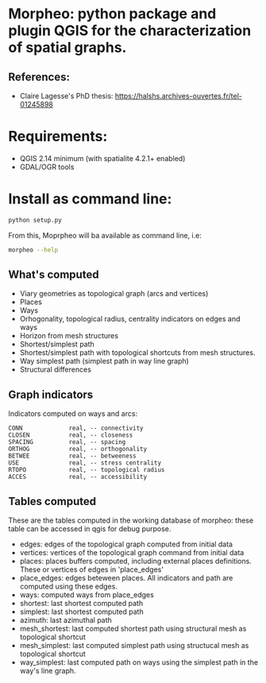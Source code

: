 # Morpheo: python package and plugin QGIS for the characterization of spatial graphs.


## References:

* Claire Lagesse's PhD thesis: https://halshs.archives-ouvertes.fr/tel-01245898

# Requirements:

* QGIS 2.14 minimum (with spatialite 4.2.1+ enabled)
* GDAL/OGR tools

# Install as command line:

```bash
python setup.py 
```

From this, Moprpheo will ba available as command line, i.e:

```bash
morpheo --help
```

## What's computed

* Viary geometries as topological graph (arcs and vertices)
* Places 
* Ways
* Orhogonality, topological radius, centrality indicators on edges and ways
* Horizon from mesh structures
* Shortest/simplest path
* Shortest/simplest path with topological shortcuts from mesh structures.
* Way simplest path (simplest path in way line graph)
* Structural differences

## Graph indicators

Indicators computed on ways and arcs:

    CONN             real, -- connectivity
    CLOSEN           real, -- closeness
    SPACING          real, -- spacing
    ORTHOG           real, -- orthogonality
    BETWEE           real, -- betweeness
    USE              real, -- stress centrality
    RTOPO            real, -- topological radius
    ACCES            real, -- accessibility


## Tables computed

These are the tables computed in the working database of morpheo: these table
can be accessed in qgis for debug purpose.

* edges: edges of the topological graph computed from initial data
* vertices: vertices of the topological graph command from initial data
* places: places buffers computed, including external places definitions. These
          or vertices of edges in  'place_edges'
* place_edges: edges beteween places. All indicators and path are computed using these edges.
* ways: computed ways from place_edges
* shortest: last shortest computed path 
* simplest: last shortest computed path
* azimuth: last azimuthal path
* mesh_shortest: last computed shortest path using structural mesh as topological shortcut
* mesh_simplest: last computed simplest path using structucal mesh as topological shortcut
* way_simplest: last computed path on ways using the simplest path in the way's line graph. 







